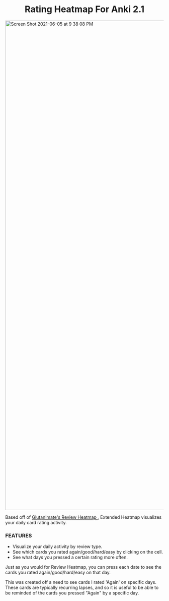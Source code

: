<h1 align = "center"> Rating Heatmap For Anki 2.1 </h1>



<img width="1552" alt="Screen Shot 2021-06-05 at 9 38 08 PM" src="https://user-images.githubusercontent.com/46613983/120911857-bf561700-c647-11eb-9d33-b3cbaef37035.png">


Based off of <a href = "https://github.com/glutanimate/review-heatmap" > Glutanimate's Review Heatmap </a>, Extended Heatmap visualizes your daily card rating activity.

<h3> FEATURES </h3>

<ul> 
        <li> Visualize your daily activity by review type. </li>
        <li> See which cards you rated again/good/hard/easy by clicking on the cell. </li> 
        <li> See what days you pressed a certain rating more often. </li>
        
        
        
</ul>


Just as you would for Review Heatmap, you can press each date to see the cards you rated again/good/hard/easy on that day. 


This was created off a need to see cards I rated 'Again' on specific days. These cards are typically recurring lapses, and so it is useful to be able to be reminded of the cards you pressed "Again" by a specific day. 
